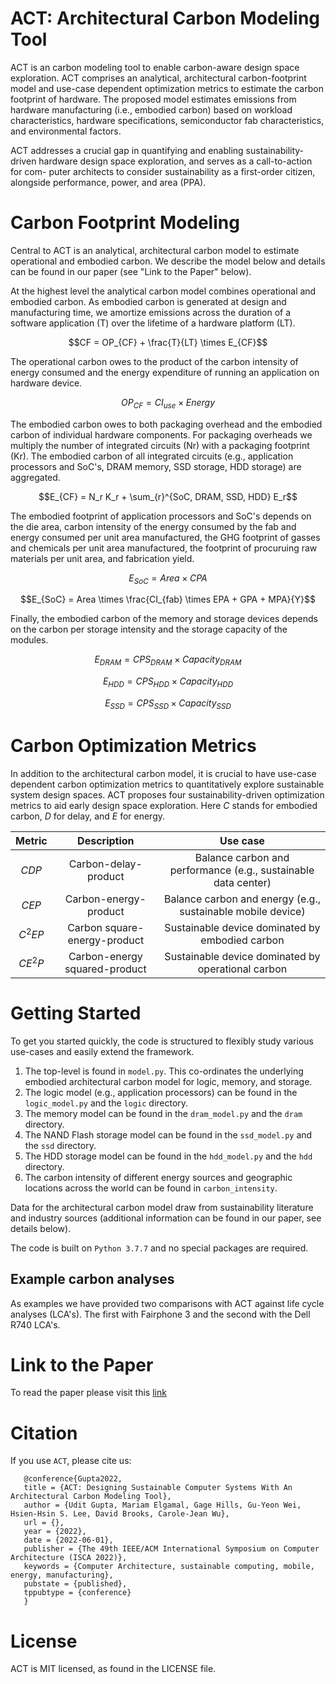 # ACT: Architectural Carbon Modeling Tool

ACT is an carbon modeling tool to enable carbon-aware design space exploration. ACT comprises an analytical, architectural carbon-footprint model
and use-case dependent optimization metrics to estimate the carbon footprint of hardware. The proposed model estimates emissions from hardware manufacturing (i.e., embodied carbon) based on workload characteristics, hardware specifications, semiconductor fab characteristics, and environmental factors.

ACT addresses a crucial gap in quantifying and enabling sustainability-driven hardware design space exploration, and serves as a call-to-action for com-
puter architects to consider sustainability as a first-order citizen, alongside performance, power, and area (PPA).

# Carbon Footprint Modeling
Central to ACT is an analytical, architectural carbon model to estimate operational and embodied carbon. We describe the model below and details can be found in our paper (see "Link to the Paper" below).

At the highest level the analytical carbon model combines operational and embodied carbon. As embodied carbon is generated at design and manufacturing time, we amortize emissions across the duration of a software application (T) over the lifetime of a hardware platform (LT).

$$CF = OP_{CF} + \frac{T}{LT} \times E_{CF}$$

The operational carbon owes to the product of the carbon intensity of energy consumed and the energy expenditure of running an application on hardware device.

$$OP_{CF} = CI_{use} \times Energy$$

The embodied carbon owes to both packaging overhead and the embodied carbon of individual hardware components. For packaging overheads we multiply the number of integrated circuits (Nr) with a packaging footprint (Kr). The embodied carbon of all integrated circuits (e.g., application processors and SoC's, DRAM memory, SSD storage, HDD storage) are aggregated.

$$E_{CF} = N_r K_r + \sum_{r}^{SoC, DRAM, SSD, HDD} E_r$$

The embodied footprint of application processors and SoC's depends on the die area, carbon intensity of the energy consumed by the fab and energy consumed per unit area manufactured, the GHG footprint of gasses and chemicals per unit area manufactured, the footprint of procuruing raw materials per unit area, and fabrication yield.

$$E_{SoC} = Area \times CPA$$

$$E_{SoC} = Area \times \frac{CI_{fab} \times EPA + GPA + MPA}{Y}$$

Finally, the embodied carbon of the memory and storage devices depends on the carbon per storage intensity and the storage capacity of the modules.

$$E_{DRAM} = CPS_{DRAM} \times Capacity_{DRAM}$$

$$E_{HDD} = CPS_{HDD} \times Capacity_{HDD}$$

$$E_{SSD} = CPS_{SSD} \times Capacity_{SSD}$$

# Carbon Optimization Metrics
In addition to the architectural carbon model, it is crucial to have use-case dependent carbon optimization metrics to quantitatively explore sustainable system design spaces. ACT proposes four sustainability-driven optimization metrics to aid early design space exploration. Here _C_ stands for embodied carbon, _D_ for delay, and _E_ for energy.

| Metric        | Description   | Use case |
| :-------------: |:-------------:| :-----:|
| $$CDP$$      | Carbon-delay-product | Balance carbon and performance (e.g., sustainable data center) |
| $$CEP$$      | Carbon-energy-product | Balance carbon and energy (e.g., sustainable mobile device) |
| $$C^2EP$$      | Carbon square-energy-product | Sustainable device dominated by embodied carbon |
| $$CE^2P$$      | Carbon-energy squared-product | Sustainable device dominated by operational carbon |


# Getting Started
To get you started quickly, the code is structured to flexibly study various use-cases and easily extend the framework.

1. The top-level is found in ```model.py```. This co-ordinates the underlying embodied architectural carbon model for logic, memory, and storage.
2. The logic model (e.g., application processors) can be found in the ```logic_model.py``` and the ```logic``` directory.
3. The memory model can be found in the ```dram_model.py``` and the ```dram``` directory.
4. The NAND Flash storage model can be found in the ```ssd_model.py``` and the ```ssd``` directory.
5. The HDD storage model can be found in the ```hdd_model.py``` and the ```hdd``` directory.
6. The carbon intensity of different energy sources and geographic locations across the world can be found in ```carbon_intensity```.

Data for the architectural carbon model draw from sustainability literature and industry sources (additional information can be found in our paper, see details below).

The code is built on ```Python 3.7.7``` and no special packages are required.

## Example carbon analyses
As examples we have provided two comparisons with ACT against life cycle analyses (LCA's). The first with Fairphone 3 and the second with the Dell R740 LCA's.

# Link to the Paper
To read the paper please visit this [link](https://github.com/fairinternal/ACT)


# Citation
If you use `ACT`, please cite us:

```
   @conference{Gupta2022,
   title = {ACT: Designing Sustainable Computer Systems With An Architectural Carbon Modeling Tool},
   author = {Udit Gupta, Mariam Elgamal, Gage Hills, Gu-Yeon Wei, Hsien-Hsin S. Lee, David Brooks, Carole-Jean Wu},
   url = {},
   year = {2022},
   date = {2022-06-01},
   publisher = {The 49th IEEE/ACM International Symposium on Computer Architecture (ISCA 2022)},
   keywords = {Computer Architecture, sustainable computing, mobile, energy, manufacturing},
   pubstate = {published},
   tppubtype = {conference}
   }
```

# License
ACT is MIT licensed, as found in the LICENSE file.
